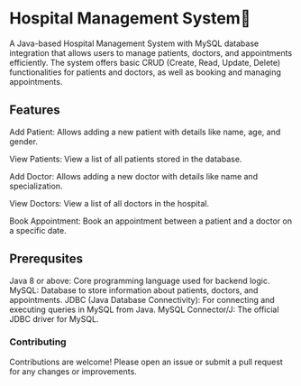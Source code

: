 # Hospital Management System🏥
A Java-based Hospital Management System with MySQL database integration that allows users to manage patients, doctors, and appointments efficiently. The system offers basic CRUD (Create, Read, Update, Delete) functionalities for patients and doctors, as well as booking and managing appointments.
## Features
Add Patient: Allows adding a new patient with details like name, age, and gender.

View Patients: View a list of all patients stored in the database.

Add Doctor: Allows adding a new doctor with details like name and specialization.

View Doctors: View a list of all doctors in the hospital.

Book Appointment: Book an appointment between a patient and a doctor on a specific date.

## Prerequsites
Java 8 or above: Core programming language used for backend logic.
MySQL: Database to store information about patients, doctors, and appointments.
JDBC (Java Database Connectivity): For connecting and executing queries in MySQL from Java.
MySQL Connector/J: The official JDBC driver for MySQL.
### Contributing
Contributions are welcome! Please open an issue or submit a pull request for any changes or improvements.

